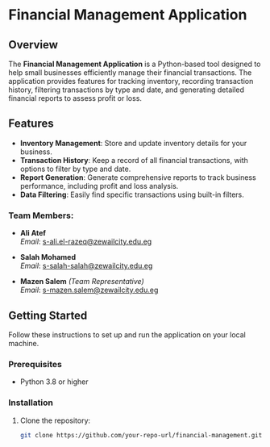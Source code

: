 # Financial Management Application

## Overview
The **Financial Management Application** is a Python-based tool designed to help small businesses efficiently manage their financial transactions. The application provides features for tracking inventory, recording transaction history, filtering transactions by type and date, and generating detailed financial reports to assess profit or loss.

## Features
- **Inventory Management**: Store and update inventory details for your business.
- **Transaction History**: Keep a record of all financial transactions, with options to filter by type and date.
- **Report Generation**: Generate comprehensive reports to track business performance, including profit and loss analysis.
- **Data Filtering**: Easily find specific transactions using built-in filters.

### Team Members:
- **Ali Atef**  
  *Email*: [s-ali.el-razeq@zewailcity.edu.eg](mailto:s-ali.el-razeq@zewailcity.edu.eg)

- **Salah Mohamed**  
  *Email*: [s-salah-salah@zewailcity.edu.eg](mailto:s-salah-salah@zewailcity.edu.eg)

- **Mazen Salem** *(Team Representative)*  
  *Email*: [s-mazen.salem@zewailcity.edu.eg](mailto:s-mazen.salem@zewailcity.edu.eg)

## Getting Started
Follow these instructions to set up and run the application on your local machine.

### Prerequisites
- Python 3.8 or higher

### Installation
1. Clone the repository:
   ```bash
   git clone https://github.com/your-repo-url/financial-management.git
